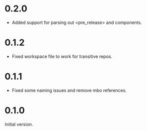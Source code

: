# 0.2.0

* Added support for parsing out <pre_release> and <build> components.

# 0.1.2

* Fixed workspace file to work for transitive repos.

# 0.1.1

* Fixed some naming issues and remove mbo references.

# 0.1.0

Initial version.
